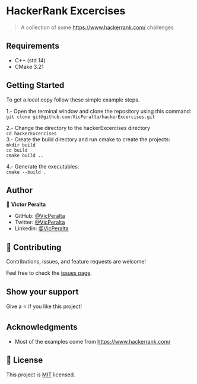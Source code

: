 
# HackerRank Excercises
> A collection of some https://www.hackerrank.com/ challenges

## Requirements

- C++ (std 14)
- CMake 3.21 


## Getting Started

To get a local copy follow these simple example steps.  

1.- Open the terminal window and clone the repository using this command:  
`git clone git@github.com:VicPeralta/hackerExcercises.git` 

2.- Change the directory to the hackerExcercises directory  
`cd hackerExcercises`  
3.- Create the build directory and run cmake to create the projects:   
`mkdir build`   
`cd build`   
`cmake build ..`   

4.- Generate the executables:  
`cmake --build .`  


## Author

👤 **Victor Peralta**
- GitHub: [@VicPeralta](https://github.com/VicPeralta)
- Twitter: [@VicPeralta](https://twitter.com/VicPeralta)
- Linkedin: [@VicPeralta](https://www.linkedin.com/in/vicperalta/)

## 🤝 Contributing

Contributions, issues, and feature requests are welcome!

Feel free to check the [issues page](../../issues/).

## Show your support

Give a ⭐️ if you like this project!

## Acknowledgments
- Most of the examples come from https://www.hackerrank.com/

## 📝 License

This project is [MIT](./LICENSE.md) licensed.

